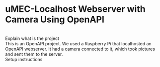 # uMEC-Localhost Webserver with Camera Using OpenAPI
<br>
Explain what is the project
<br>
This is an OpenAPI project. We used a Raspberry Pi that localhosted an OpenAPI webserver. It had a camera connected to it, which took pictures and sent them to the server. 
<br>
Setup instructions

